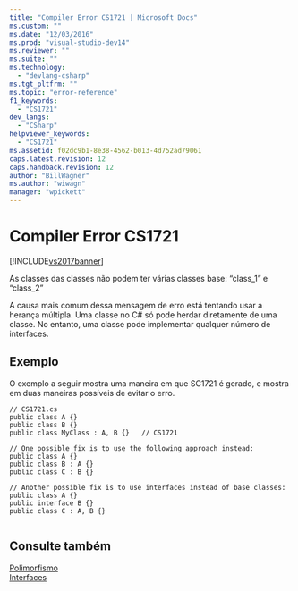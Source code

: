 ```yaml
---
title: "Compiler Error CS1721 | Microsoft Docs"
ms.custom: ""
ms.date: "12/03/2016"
ms.prod: "visual-studio-dev14"
ms.reviewer: ""
ms.suite: ""
ms.technology: 
  - "devlang-csharp"
ms.tgt_pltfrm: ""
ms.topic: "error-reference"
f1_keywords: 
  - "CS1721"
dev_langs: 
  - "CSharp"
helpviewer_keywords: 
  - "CS1721"
ms.assetid: f02dc9b1-8e38-4562-b013-4d752ad79061
caps.latest.revision: 12
caps.handback.revision: 12
author: "BillWagner"
ms.author: "wiwagn"
manager: "wpickett"
---
```

# Compiler Error CS1721
[!INCLUDE[vs2017banner](../../../csharp/includes/vs2017banner.md)]

As classes das classes não podem ter várias classes base: “class\_1” e “class\_2”  
  
 A causa mais comum dessa mensagem de erro está tentando usar a herança múltipla.  Uma classe no C\# só pode herdar diretamente de uma classe.  No entanto, uma classe pode implementar qualquer número de interfaces.  
  
## Exemplo  
 O exemplo a seguir mostra uma maneira em que SC1721 é gerado, e mostra em duas maneiras possíveis de evitar o erro.  
  
```  
// CS1721.cs  
public class A {}  
public class B {}  
public class MyClass : A, B {}   // CS1721  
  
// One possible fix is to use the following approach instead:  
public class A {}  
public class B : A {}  
public class C : B {}  
  
// Another possible fix is to use interfaces instead of base classes:  
public class A {}  
public interface B {}  
public class C : A, B {}  
  
```  
  
## Consulte também  
 [Polimorfismo](../../../csharp/programming-guide/classes-and-structs/polymorphism.md)   
 [Interfaces](../../../visual-basic/reference/command-line-compiler/index.md)